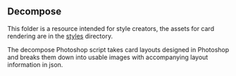 ## Decompose

This folder is a resource intended for style creators, the assets for card rendering are in the [styles](../styles/) directory.

The decompose Photoshop script takes card layouts designed in Photoshop and breaks them down into usable images with accompanying layout information in json.
